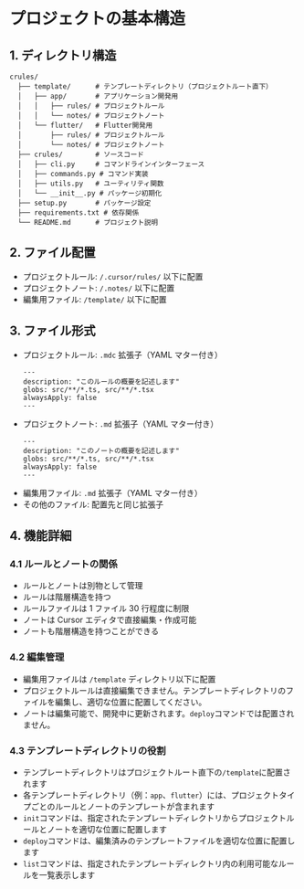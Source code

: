 # プロジェクトの基本構造

## 1. ディレクトリ構造

```
crules/
  ├── template/      # テンプレートディレクトリ（プロジェクトルート直下）
  │   ├── app/       # アプリケーション開発用
  │   │   ├── rules/ # プロジェクトルール
  │   │   └── notes/ # プロジェクトノート
  │   └── flutter/   # Flutter開発用
  │       ├── rules/ # プロジェクトルール
  │       └── notes/ # プロジェクトノート
  ├── crules/        # ソースコード
  │   ├── cli.py     # コマンドラインインターフェース
  │   ├── commands.py # コマンド実装
  │   ├── utils.py   # ユーティリティ関数
  │   └── __init__.py # パッケージ初期化
  ├── setup.py       # パッケージ設定
  ├── requirements.txt # 依存関係
  └── README.md      # プロジェクト説明
```

## 2. ファイル配置

- プロジェクトルール: `/.cursor/rules/` 以下に配置
- プロジェクトノート: `/.notes/` 以下に配置
- 編集用ファイル: `/template/` 以下に配置

## 3. ファイル形式

- プロジェクトルール: `.mdc` 拡張子（YAML マター付き）
  ```
  ---
  description: "このルールの概要を記述します"
  globs: src/**/*.ts, src/**/*.tsx
  alwaysApply: false
  ---
  ```
- プロジェクトノート: `.md` 拡張子（YAML マター付き）
  ```
  ---
  description: "このノートの概要を記述します"
  globs: src/**/*.ts, src/**/*.tsx
  alwaysApply: false
  ---
  ```
- 編集用ファイル: `.md` 拡張子（YAML マター付き）
- その他のファイル: 配置先と同じ拡張子

## 4. 機能詳細

### 4.1 ルールとノートの関係

- ルールとノートは別物として管理
- ルールは階層構造を持つ
- ルールファイルは 1 ファイル 30 行程度に制限
- ノートは Cursor エディタで直接編集・作成可能
- ノートも階層構造を持つことができる

### 4.2 編集管理

- 編集用ファイルは `/template` ディレクトリ以下に配置
- プロジェクトルールは直接編集できません。テンプレートディレクトリのファイルを編集し、適切な位置に配置してください。
- ノートは編集可能で、開発中に更新されます。`deploy`コマンドでは配置されません。

### 4.3 テンプレートディレクトリの役割

- テンプレートディレクトリはプロジェクトルート直下の`/template`に配置されます
- 各テンプレートディレクトリ（例：`app`、`flutter`）には、プロジェクトタイプごとのルールとノートのテンプレートが含まれます
- `init`コマンドは、指定されたテンプレートディレクトリからプロジェクトルールとノートを適切な位置に配置します
- `deploy`コマンドは、編集済みのテンプレートファイルを適切な位置に配置します
- `list`コマンドは、指定されたテンプレートディレクトリ内の利用可能なルールを一覧表示します
